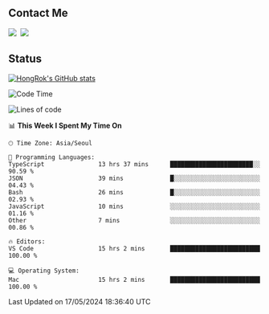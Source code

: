 ## Contact Me
<a href="https://instagram.com/_hongrok"><img src="https://img.shields.io/badge/Instagram-E4405F?style=for-the-badge&logo=Instagram&logoColor=white"/></a>&nbsp;
<img src="https://img.shields.io/badge/HongRok @hlog2e-5865F2?style=for-the-badge&logo=Discord&logoColor=white"/>&nbsp;

## Status

[![HongRok's GitHub stats](https://github-readme-stats.vercel.app/api?username=hlog2e)](https://github.com/anuraghazra/github-readme-stats)
<!--START_SECTION:waka-->
![Code Time](http://img.shields.io/badge/Code%20Time-601%20hrs%2024%20mins-blue)

![Lines of code](https://img.shields.io/badge/From%20Hello%20World%20I%27ve%20Written-513.3%20thousand%20lines%20of%20code-blue)

📊 **This Week I Spent My Time On** 

```text
🕑︎ Time Zone: Asia/Seoul

💬 Programming Languages: 
TypeScript               13 hrs 37 mins      ███████████████████████░░   90.59 % 
JSON                     39 mins             █░░░░░░░░░░░░░░░░░░░░░░░░   04.43 % 
Bash                     26 mins             █░░░░░░░░░░░░░░░░░░░░░░░░   02.93 % 
JavaScript               10 mins             ░░░░░░░░░░░░░░░░░░░░░░░░░   01.16 % 
Other                    7 mins              ░░░░░░░░░░░░░░░░░░░░░░░░░   00.86 % 

🔥 Editors: 
VS Code                  15 hrs 2 mins       █████████████████████████   100.00 % 

💻 Operating System: 
Mac                      15 hrs 2 mins       █████████████████████████   100.00 % 
```


 Last Updated on 17/05/2024 18:36:40 UTC
<!--END_SECTION:waka-->
